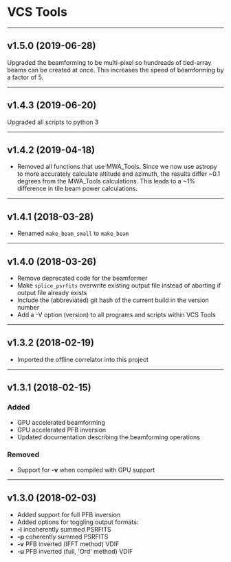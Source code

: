 # VCS Tools

----
## v1.5.0 (2019-06-28)

Upgraded the beamforming to be multi-pixel so hundreads of tied-array beams can be created at once. This increases the speed of beamforming by a factor of 5.

----
## v1.4.3 (2019-06-20)

Upgraded all scripts to python 3

----
## v1.4.2 (2019-04-18)

*   Removed all functions that use MWA_Tools. Since we now use astropy to more accurately calculate altitude and azimuth, the results differ ~0.1 degrees from the MWA_Tools calculations. This leads to a ~1% difference in tile beam power calculations.

----
## v1.4.1 (2018-03-28)

*   Renamed `make_beam_small` to `make_beam`

----
## v1.4.0 (2018-03-26)

-   Remove deprecated code for the beamformer
-   Make `splice_psrfits` overwrite existing output file instead of aborting if output file already exists
-   Include the (abbreviated) git hash of the current build in the version number
-   Add a -V option (version) to all programs and scripts within VCS Tools

----
## v1.3.2 (2018-02-19)

-   Imported the offline correlator into this project

----
## v1.3.1 (2018-02-15)

### Added

-   GPU accelerated beamforming
-   GPU accelerated PFB inversion
-   Updated documentation describing the beamforming operations

### Removed

-   Support for **-v** when compiled with GPU support

----
## v1.3.0 (2018-02-03)

-   Added support for full PFB inversion
-   Added options for toggling output formats:
  - **-i** incoherently summed PSRFITS
  - **-p** coherently summed PSRFITS
  - **-v** PFB inverted (IFFT method) VDIF
  - **-u** PFB inverted (full, 'Ord' method) VDIF